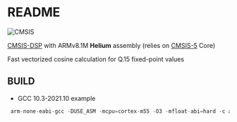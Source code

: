 # README

![CMSIS](http://www.keil.com/pack/doc/CMSIS/General/html/CMSIS_Logo_Final.png)


[CMSIS-DSP](https://github.com/ARM-software/CMSIS-DSP) with ARMv8.1M **Helium** assembly (relies on [CMSIS-5](https://github.com/ARM-software/CMSIS_5) Core)


Fast vectorized cosine calculation for Q.15 fixed-point values



## BUILD

 - GCC 10.3-2021.10 example

```cpp
 arm-none-eabi-gcc -DUSE_ASM -mcpu=cortex-m55 -O3 -mfloat-abi=hard -c arm_vcos_q15.c -o arm_vcos_q15.o -I .. -I$(CMSIS_DSP_ROOT)/PrivateInclude/ -I $(CMSIS_DSP_ROOT)/Include/ -I $(CMSIS_5_ROOT)/CMSIS/Core/Include/
 ```

